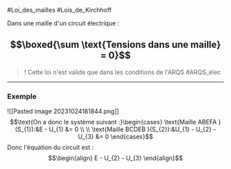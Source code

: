 #Loi_des_mailles #Lois_de_Kirchhoff 

Dans une maille d'un circuit électrique :
## $$\boxed{\sum \text{Tensions dans une maille} = 0}$$
> ! Cette loi n'est valide que dans les conditions de l'ARQS  #ARQS_élec  

___
### Exemple
![[Pasted image 20231024181844.png]]
$$\text{On a donc le système suivant :}\begin{cases}
\text{Maille ABEFA }(S_{1}):&E - U_{1} &= 0 \\ \\
\text{Maille BCDEB }(S_{2}):&U_{1} - U_{2} - U_{3} &= 0
\end{cases}$$
Donc l'équation du circuit est :
$$\begin{align}
E - U_{2} - U_{3}
\end{align}$$
